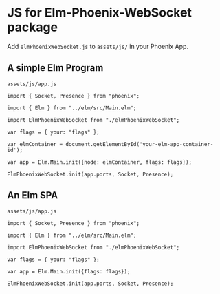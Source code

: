 # JS for Elm-Phoenix-WebSocket package

Add `elmPhoenixWebSocket.js` to `assets/js/` in your Phoenix App.


## A simple Elm Program

`assets/js/app.js`
```
import { Socket, Presence } from "phoenix";

import { Elm } from "../elm/src/Main.elm";

import ElmPhoenixWebSocket from "./elmPhoenixWebSocket";

var flags = { your: "flags" };

var elmContainer = document.getElementById('your-elm-app-container-id');

var app = Elm.Main.init({node: elmContainer, flags: flags});

ElmPhoenixWebSocket.init(app.ports, Socket, Presence);
```

## An Elm SPA

`assets/js/app.js`
```
import { Socket, Presence } from "phoenix";

import { Elm } from "../elm/src/Main.elm";

import ElmPhoenixWebSocket from "./elmPhoenixWebSocket";

var flags = { your: "flags" };

var app = Elm.Main.init({flags: flags});

ElmPhoenixWebSocket.init(app.ports, Socket, Presence);
```